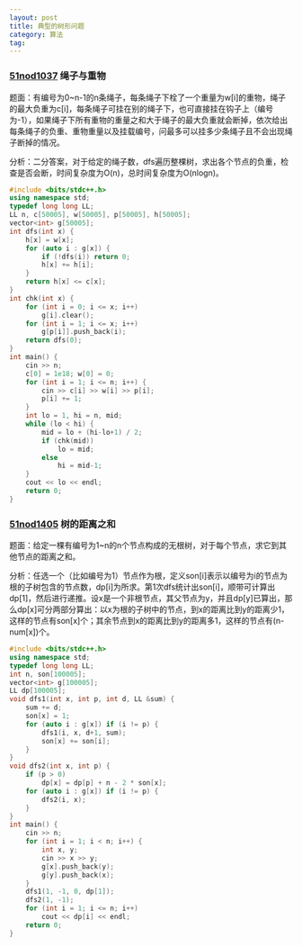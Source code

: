 ```yaml
---
layout: post
title: 典型的树形问题
category: 算法
tag:
---
```


### [51nod1037](http://www.51nod.com/onlineJudge/questionCode.html#!problemId=1307) 绳子与重物

题面：有编号为0~n-1的n条绳子，每条绳子下栓了一个重量为w[i]的重物，绳子的最大负重为c[i]，每条绳子可挂在别的绳子下，也可直接挂在钩子上（编号为-1），如果绳子下所有重物的重量之和大于绳子的最大负重就会断掉，依次给出每条绳子的负重、重物重量以及挂载编号，问最多可以挂多少条绳子且不会出现绳子断掉的情况。

分析：二分答案，对于给定的绳子数，dfs遍历整棵树，求出各个节点的负重，检查是否会断，时间复杂度为O(n)，总时间复杂度为O(nlogn)。

```cpp
#include <bits/stdc++.h>
using namespace std;
typedef long long LL;
LL n, c[50005], w[50005], p[50005], h[50005];
vector<int> g[50005];
int dfs(int x) {
    h[x] = w[x];
    for (auto i : g[x]) {
        if (!dfs(i)) return 0;
        h[x] += h[i];
    }
    return h[x] <= c[x];
}
int chk(int x) {
    for (int i = 0; i <= x; i++)
        g[i].clear();
    for (int i = 1; i <= x; i++)
        g[p[i]].push_back(i);
    return dfs(0);
}
int main() {
    cin >> n;
    c[0] = 1e18; w[0] = 0;
    for (int i = 1; i <= n; i++) {
        cin >> c[i] >> w[i] >> p[i];
        p[i] += 1;
    }
    int lo = 1, hi = n, mid;
    while (lo < hi) {
        mid = lo + (hi-lo+1) / 2;
        if (chk(mid))
            lo = mid;
        else
            hi = mid-1;
    }
    cout << lo << endl;
    return 0;
}
```

### [51nod1405](http://www.51nod.com/onlineJudge/questionCode.html#!problemId=1405) 树的距离之和

题面：给定一棵有编号为1~n的n个节点构成的无根树，对于每个节点，求它到其他节点的距离之和。

分析：任选一个（比如编号为1）节点作为根，定义son[i]表示以编号为i的节点为根的子树包含的节点数，dp[i]为所求。第1次dfs统计出son[i]，顺带可计算出dp[1]，然后进行递推。设x是一个非根节点，其父节点为y，并且dp[y]已算出，那么dp[x]可分两部分算出：以x为根的子树中的节点，到x的距离比到y的距离少1，这样的节点有son[x]个；其余节点到x的距离比到y的距离多1，这样的节点有(n-num[x])个。

```cpp
#include <bits/stdc++.h>
using namespace std;
typedef long long LL;
int n, son[100005];
vector<int> g[100005];
LL dp[100005];
void dfs1(int x, int p, int d, LL &sum) {
    sum += d;
    son[x] = 1;
    for (auto i : g[x]) if (i != p) {
        dfs1(i, x, d+1, sum);
        son[x] += son[i];
    }
}
void dfs2(int x, int p) {
    if (p > 0)
        dp[x] = dp[p] + n - 2 * son[x];
    for (auto i : g[x]) if (i != p) {
        dfs2(i, x);
    }
}
int main() {
    cin >> n;
    for (int i = 1; i < n; i++) {
        int x, y;
        cin >> x >> y;
        g[x].push_back(y);
        g[y].push_back(x);
    }
    dfs1(1, -1, 0, dp[1]);
    dfs2(1, -1);
    for (int i = 1; i <= n; i++)
        cout << dp[i] << endl;
    return 0;
}
```
